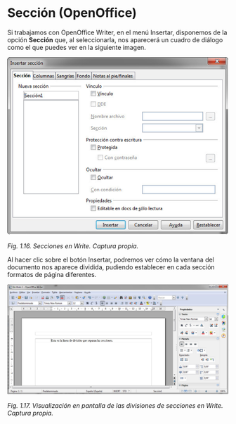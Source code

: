 # Sección (OpenOffice)

Si trabajamos con OpenOffice Writer, en el menú Insertar, disponemos de la opción **Sección** que, al seleccionarla, nos aparecerá un cuadro de diálogo como el que puedes ver en la siguiente imagen.


![](img/Imagen_13-2.jpg)


_Fig. 1.16. Secciones en Write. Captura propia._

Al hacer clic sobre el botón Insertar, podremos ver cómo la ventana del documento nos aparece dividida, pudiendo establecer en cada sección formatos de página diferentes.


![](img/Imagen_13-3.jpg)


_Fig. 1.17. Visualización en pantalla de las divisiones de secciones en Write. Captura propia._